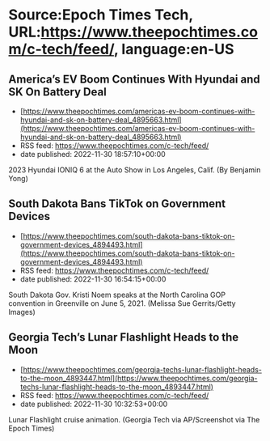 # Source:Epoch Times Tech, URL:https://www.theepochtimes.com/c-tech/feed/, language:en-US

## America’s EV Boom Continues With Hyundai and SK On Battery Deal
 - [https://www.theepochtimes.com/americas-ev-boom-continues-with-hyundai-and-sk-on-battery-deal_4895663.html](https://www.theepochtimes.com/americas-ev-boom-continues-with-hyundai-and-sk-on-battery-deal_4895663.html)
 - RSS feed: https://www.theepochtimes.com/c-tech/feed/
 - date published: 2022-11-30 18:57:10+00:00

2023 Hyundai IONIQ 6 at the Auto Show in Los Angeles, Calif. (By Benjamin Yong)

## South Dakota Bans TikTok on Government Devices
 - [https://www.theepochtimes.com/south-dakota-bans-tiktok-on-government-devices_4894493.html](https://www.theepochtimes.com/south-dakota-bans-tiktok-on-government-devices_4894493.html)
 - RSS feed: https://www.theepochtimes.com/c-tech/feed/
 - date published: 2022-11-30 16:54:15+00:00

South Dakota Gov. Kristi Noem speaks at the North Carolina GOP convention in Greenville on June 5, 2021. (Melissa Sue Gerrits/Getty Images)

## Georgia Tech’s Lunar Flashlight Heads to the Moon
 - [https://www.theepochtimes.com/georgia-techs-lunar-flashlight-heads-to-the-moon_4893447.html](https://www.theepochtimes.com/georgia-techs-lunar-flashlight-heads-to-the-moon_4893447.html)
 - RSS feed: https://www.theepochtimes.com/c-tech/feed/
 - date published: 2022-11-30 10:32:53+00:00

Lunar Flashlight cruise animation. (Georgia Tech via AP/Screenshot via The Epoch Times)

